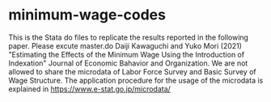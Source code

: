 # minimum-wage-codes
This is the Stata do files to replicate the results reported in the following paper. Please excute master.do
Daiji Kawaguchi and Yuko Mori (2021) "Estimating the Effects of the Minimum Wage Using the Introduction of Indexation" Journal of Economic Bahavior and Organization.
We are not allowed to share the microdata of Labor Force Survey and Basic Survey of Wage Structure.
The application procedure for the usage of the microdata is explained in https://www.e-stat.go.jp/microdata/
